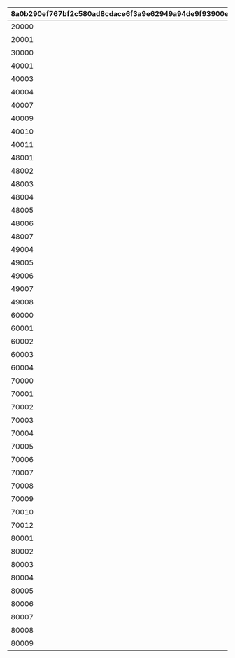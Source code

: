 |8a0b290ef767bf2c580ad8cdace6f3a9e62949a94de9f93900e53ed5776eb65f|366142779117d8dbccb7619e526d106096dbac23525fe439e1cc3fcd49ca82df|e057b83e27733f184034a40d77cc40f567e78d88000d120e372dcb6339c76c91|84471053f5b694d49b9b17e754dc5a058b4ce78ad1dc94b78d6208971763282c|0cbaf76a545e28ec075d78401bbdc81e4d8302bd7b270156c591da40ecc376f6|ee71cd4d09ec2da0c3fecbb04deae327bf14b3ba0d634f44ac26ecedc8ea5846|418fcf8f58eece7b4d1e517164b712ade61c81d86ff0cc704cf32d362097ea7c|3648de6c181721a750cc0447e31fb943e3acaf5326f265d13b156014d4c3e87a|57bb3d2b3042668b60821f13c5615761763b77b0a6e643f4966a4c2408c6542a|d7ee1b2763eb4474fd976b836dd0bf6a15bd274e0e82d9f359c3dde413ef8b7f|0dbb265a90e62833ac9f53afab3e98820eab1ca2676cf4ff8893083668ba67bb|
| --- | --- | --- | --- | --- | --- | --- | --- | --- | --- | --- |
|20000|新手冲刺登录庆典|2|10|2020/01/01 5:00:00|2025/02/13 10:59:59|530100|0|0|0|0|
|20001|新手冲刺登录活动|2|10|2025/02/13 11:00:00|2099/12/31 23:59:59|530100|0|0|0|0|
|30000|登录奖励|3|15|2020/01/01 5:00:00|2099/12/31 23:59:59|0|0|0|0|0|
|40001|夏日登录活动 第2期|4|10|2020/08/30 5:00:00|2020/09/14 4:59:59|500160|1|0|0|0|
|40003|环游物语 连结启程！|4|10|2020/10/16 5:00:00|2020/10/26 4:59:59|40003|2|0|0|0|
|40004|跨年纪念登录活动|4|10|2020/12/31 5:00:00|2021/01/14 4:59:59|40004|3|0|0|0|
|40007|复刻Re:０联动纪念 签到登录活动|4|10|2022/11/10 5:00:00|2022/11/22 4:59:59|40007|2|0|0|0|
|40009|复刻偶像大师联动纪念 签到登录活动|4|10|2023/03/08 5:00:00|2023/03/25 4:59:59|40009|2|0|0|0|
|40010|【感谢骑士君的支持】登录奖励活动|4|10|2024/01/11 5:00:00|2024/04/7 4:59:59|40010|3|0|0|0|
|40011|主线剧情开启第3部纪念登录活动|4|6|2025/02/11 5:00:00|2025/02/17 4:59:59|531200|3|0|0|0|
|48001|启程冲刺 宝石庆典活动第一期|4|10|2020/04/17 5:00:00|2020/04/27 4:59:59|48001|0|0|0|0|
|48002|启程冲刺 宝石庆典活动第二期|4|10|2020/04/27 5:00:00|2020/05/07 4:59:59|48002|0|0|0|0|
|48003|启程冲刺 宝石庆典活动第三期|4|10|2020/05/07 5:00:00|2020/05/17 4:59:59|48003|0|0|0|0|
|48004|夏日登录活动 第1期|4|10|2020/08/03 5:00:00|2020/08/18 4:59:59|48004|0|0|0|0|
|48005|黄金周登录活动|4|10|2020/10/01 5:00:00|2020/10/16 4:59:59|48005|0|0|0|0|
|48006|黄金周登录活动|4|10|2021/05/01 5:00:00|2021/05/11 4:59:59|48006|0|0|0|0|
|48007|2.5周年纪念特别登录活动|4|10|2022/10/17 5:00:00|2022/10/30 4:59:59|48007|0|0|0|0|
|49004|「骑士之约」月度登录活动|4|7|2025/04/01 5:00:00|2025/05/01 4:59:59|48001|0|0|0|0|
|49005|「骑士之约」月度登录活动|4|7|2025/05/01 5:00:00|2025/06/01 4:59:59|48001|0|0|0|0|
|49006|「骑士之约」月度登录活动|4|7|2025/06/01 5:00:00|2025/07/01 4:59:59|48001|0|0|0|0|
|49007|「骑士之约」月度登录活动|4|7|2025/07/01 5:00:00|2025/08/01 4:59:59|48001|0|0|0|0|
|49008|「骑士之约」月度登录活动|4|7|2025/08/01 5:00:00|2025/09/01 4:59:59|48001|0|0|0|0|
|60000|祝贺新年 新年登录奖励|6|7|2021/01/19 5:00:00|2021/01/29 4:59:59|500553|0|1|0|0|
|60001|谨贺新年 新年特别登录活动|6|7|2022/1/1  5:00:00|2022/1/11  4:59:59|500553|0|1|0|0|
|60002|谨贺新年 特别登录奖励|6|7|2023/01/01 5:00:00|2023/01/11 4:59:59|500553|0|1|0|0|
|60003|祝贺新年 特别登录奖励|6|7|2024/01/01 5:00:00|2024/01/11 4:59:59|500553|0|1|0|0|
|60004|恭贺新春 新年登录奖励|6|7|2025/1/1 5:00:00|2025/1/11 4:59:59|500553|0|1|0|0|
|70000|圣诞节登录奖励|7|2|2020/12/24 5:00:00|2020/12/26 4:59:59|500160|0|0|1|0|
|70001|新年快乐登录奖励|7|3|2021/01/19 5:00:00|2021/01/22 4:59:59|500160|0|0|2|0|
|70002|圣诞节登录奖励|7|2|2021/12/24 5:00:00|2021/12/26 4:59:59|500160|0|0|1|0|
|70003|谨贺新年 特别登录奖励|7|3|2022/01/01 5:00:00|2022/01/04 4:59:59|500160|0|0|2|0|
|70004|圣诞节登录奖励|7|2|2022/12/24 5:00:00|2022/12/26 4:59:59|500160|0|0|1|0|
|70005|谨贺新年 特别登录奖励|7|3|2023/01/01 5:00:00|2023/01/04 4:59:59|500160|0|0|2|0|
|70006|圣诞节登录奖励|7|2|2023/12/24 5:00:00|2023/12/26 4:59:59|500160|0|0|1|0|
|70007|正月特别登录奖励|7|3|2024/01/01 5:00:00|2024/01/04 4:59:59|500160|0|0|2|0|
|70008|圣诞节登录奖励|7|2|2024/12/24 5:00:00|2024/12/26 4:59:59|500160|0|0|1|0|
|70009|元旦特别登录奖励|7|1|2025/01/01 5:00:00|2025/01/04 4:59:59|500160|0|0|2|0|
|70010|圣诞节登录奖励 第1弹|7|1|2025/08/24 5:00:00|2025/08/25 4:59:59|500160|0|0|1|0|
|70012|圣诞节登录奖励 第2弹|7|1|2025/08/25 5:00:00|2025/08/26 4:59:59|500160|0|0|1|0|
|80001|一周年庆倒计时登录奖励|8|15|2021/04/02 5:00:00|2021/04/17 4:59:59|0|0|0|0|1|
|80002|二周年庆倒计时登录奖励|4|15|2022/04/02 5:00:00|2022/04/17 4:59:59|80002|4|0|0|0|
|80003|2.5周年庆倒计时登录奖励|8|15|2022/10/02 5:00:00|2022/10/17 4:59:59|0|0|0|0|1|
|80004|3周年庆倒计时登录奖励|10|17|2023/04/01 5:00:00|2023/04/18 4:59:59|0|0|0|1|1|
|80005|3.5周年庆倒计时登录奖励|8|15|2023/10/03 5:00:00|2023/10/18 4:59:59|0|0|0|0|1|
|80006|4周年庆倒计时登录奖励|10|17|2024/04/01 5:00:00|2024/04/18 4:59:59|0|0|0|1|1|
|80007|4.5 周年 倒计时登录奖励|10|15|2024/10/03 5:00:00|2024/10/18 4:59:59|0|0|0|1|1|
|80008|5周年 倒计时登录奖励|10|16|2025/04/02 5:00:00|2025/04/18 4:59:59|0|0|0|1|1|
|80009|夏日庆典 倒计时登录奖励|10|15|2025/05/31 5:00:00|2025/06/15 4:59:59|0|0|0|1|1|